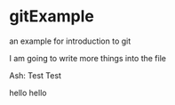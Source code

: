 # gitExample
an example for introduction to git

I am going to write more things into the file

Ash: Test Test


hello hello
